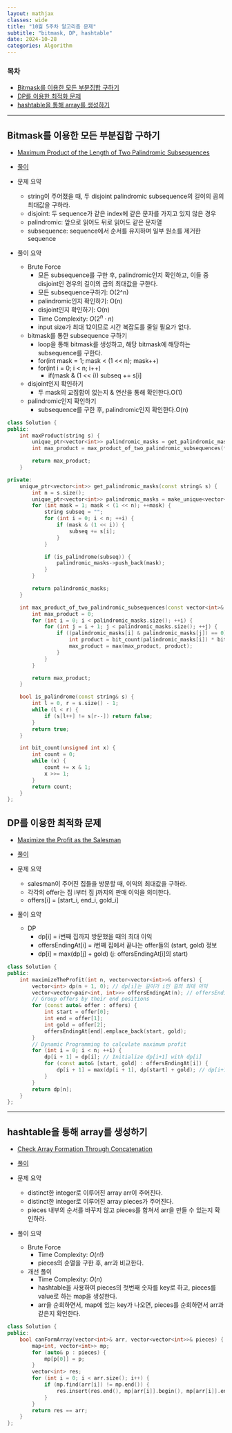 ```yaml
---
layout: mathjax
classes: wide
title: "10월 5주차 알고리즘 문제"
subtitle: "bitmask, DP, hashtable"
date: 2024-10-28
categories: Algorithm
---
```


### 목차

- [Bitmask를 이용한 모든 부분집합 구하기](#bitmask를-이용한-모든-부분집합-구하기)
- [DP를 이용한 최적화 문제](#dp를-이용한-최적화-문제)
- [hashtable을 통해 array를 생성하기](#hashtable을-통해-array를-생성하기)

---

## Bitmask를 이용한 모든 부분집합 구하기

- [Maximum Product of the Length of Two Palindromic Subsequences](https://leetcode.com/problems/maximum-product-of-the-length-of-two-palindromic-subsequences/description/)
- [풀이](https://github.com/kaestro/algorithms_v3/blob/main/Daily_Practices/October/2002-LeetCode.cpp)

- 문제 요약
  - string이 주어졌을 때, 두 disjoint palindromic subsequence의 길이의 곱의 최대값을 구하라.
  - disjoint: 두 sequence가 같은 index에 같은 문자를 가지고 있지 않은 경우
  - palindromic: 앞으로 읽어도 뒤로 읽어도 같은 문자열
  - subsequence: sequence에서 순서를 유지하며 일부 원소를 제거한 sequence
- 풀이 요약
  - Brute Force
    - 모든 subsequence를 구한 후, palindromic인지 확인하고, 이들 중 disjoint인 경우의 길이의 곱의 최대값을 구한다.
    - 모든 subsequence구하기: O(2^n)
    - palindromic인지 확인하기: O(n)
    - disjoint인지 확인하기: O(n)
    - Time Complexity: $O(2^n \cdot n)$
    - input size가 최대 12이므로 시간 복잡도를 줄일 필요가 없다.
  - bitmask를 통한 subsequence 구하기
    - loop을 통해 bitmask를 생성하고, 해당 bitmask에 해당하는 subsequence를 구한다.
    - for(int mask = 1; mask < (1 << n); mask++)
    - for(int i = 0; i < n; i++)
      - if(mask & (1 << i)) subseq += s[i]
  - disjoint인지 확인하기
    - 두 mask의 교집합이 없는지 & 연산을 통해 확인한다.O(1)
  - palindromic인지 확인하기
    - subsequence를 구한 후, palindromic인지 확인한다.O(n)

```cpp
class Solution {
public:
    int maxProduct(string s) {
        unique_ptr<vector<int>> palindromic_masks = get_palindromic_masks(s);
        int max_product = max_product_of_two_palindromic_subsequences(*palindromic_masks);

        return max_product;
    }

private:
    unique_ptr<vector<int>> get_palindromic_masks(const string& s) {
        int n = s.size();
        unique_ptr<vector<int>> palindromic_masks = make_unique<vector<int>>();
        for (int mask = 1; mask < (1 << n); ++mask) {
            string subseq = "";
            for (int i = 0; i < n; ++i) {
                if (mask & (1 << i)) {
                    subseq += s[i];
                }
            }

            if (is_palindrome(subseq)) {
                palindromic_masks->push_back(mask);
            }
        }

        return palindromic_masks;
    }

    int max_product_of_two_palindromic_subsequences(const vector<int>& palindromic_masks) {
        int max_product = 0;
        for (int i = 0; i < palindromic_masks.size(); ++i) {
            for (int j = i + 1; j < palindromic_masks.size(); ++j) {
                if ((palindromic_masks[i] & palindromic_masks[j]) == 0) {
                    int product = bit_count(palindromic_masks[i]) * bit_count(palindromic_masks[j]);
                    max_product = max(max_product, product);
                }
            }
        }

        return max_product;
    }

    bool is_palindrome(const string& s) {
        int l = 0, r = s.size() - 1;
        while (l < r) {
            if (s[l++] != s[r--]) return false;
        }
        return true;
    }

    int bit_count(unsigned int x) {
        int count = 0;
        while (x) {
            count += x & 1;
            x >>= 1;
        }
        return count;
    }
};
```

## DP를 이용한 최적화 문제

- [Maximize the Profit as the Salesman](https://leetcode.com/problems/maximize-the-profit-as-the-salesman/description/)
- [풀이](https://github.com/kaestro/algorithms_v3/commit/e8266fc2a272e0301321cae353c56a172d485688)

- 문제 요약
  - salesman이 주어진 집들을 방문할 때, 이익의 최대값을 구하라.
  - 각각의 offer는 집 i부터 집 j까지의 판매 이익을 의미한다.
  - offers[i] = [start_i, end_i, gold_i]
- 풀이 요약
  - DP
    - dp[i] = i번째 집까지 방문했을 때의 최대 이익
    - offersEndingAt[i] = i번째 집에서 끝나는 offer들의 (start, gold) 정보
    - dp[i] = max(dp[j] + gold) (j: offersEndingAt[i]의 start)

```cpp
class Solution {
public:
    int maximizeTheProfit(int n, vector<vector<int>>& offers) {
        vector<int> dp(n + 1, 0); // dp[i]는 길이가 i인 길의 최대 이익
        vector<vector<pair<int, int>>> offersEndingAt(n); // offersEndingAt[i]는 길의 끝이 i인 제안들(시작, 금액)
        // Group offers by their end positions
        for (const auto& offer : offers) {
            int start = offer[0];
            int end = offer[1];
            int gold = offer[2];
            offersEndingAt[end].emplace_back(start, gold);
        }
        // Dynamic Programming to calculate maximum profit
        for (int i = 0; i < n; ++i) {
            dp[i + 1] = dp[i]; // Initialize dp[i+1] with dp[i]
            for (const auto& [start, gold] : offersEndingAt[i]) {
                dp[i + 1] = max(dp[i + 1], dp[start] + gold); // dp[i+1]은 start에서 끝나는 제안의 금액 + dp[start] 중 최대값
            }
        }
        return dp[n];
    }
};
```

---

## hashtable을 통해 array를 생성하기

- [Check Array Formation Through Concatenation](https://leetcode.com/problems/array-formation-through-concatenation/description/)
- [풀이](https://github.com/kaestro/algorithms_v3/commit/d7c0478b554b7916c665b492d4cc7dfc4f276e33#diff-b483729496bac7cd190a13e91a5c0dd06545da7e0039fbf8f6a5cf27df064d5fR1)

- 문제 요약
  - distinct한 integer로 이루어진 array arr이 주어진다.
  - distinct한 integer로 이루어진 array pieces가 주어진다.
  - pieces 내부의 순서를 바꾸지 않고 pieces를 합쳐서 arr을 만들 수 있는지 확인하라.
- 풀이 요약
  - Brute Force
    - Time Complexity: $O(n!)$
    - pieces의 순열을 구한 후, arr과 비교한다.
  - 개선 풀이
    - Time Complexity: $O(n)$
    - hashtable을 사용하여 pieces의 첫번째 숫자를 key로 하고, pieces를 value로 하는 map을 생성한다.
    - arr을 순회하면서, map에 있는 key가 나오면, pieces를 순회하면서 arr과 같은지 확인한다.

```cpp
class Solution {
public:
    bool canFormArray(vector<int>& arr, vector<vector<int>>& pieces) {
        map<int, vector<int>> mp;
        for (auto& p : pieces) {
            mp[p[0]] = p;
        }
        vector<int> res;
        for (int i = 0; i < arr.size(); i++) {
            if (mp.find(arr[i]) != mp.end()) {
                res.insert(res.end(), mp[arr[i]].begin(), mp[arr[i]].end());
            }
        }
        return res == arr;
    }
};
```
